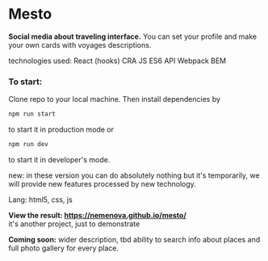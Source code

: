 # Mesto

**Social media about traveling interface.** You can set your profile and make your own cards with voyages descriptions.         

technologies used: 
React (hooks)
CRA
JS ES6
API
Webpack
BEM  

### To start:    
Clone repo to your local machine. Then install dependencies by
```javascript
npm run start
``` 
to start it in production mode or 
```javascript
npm run dev
``` 
to start it in developer's mode.  

new: in these version you can do absolutely nothing but it's temporarily, we will provide new features processed by new technology.      

Lang: html5, css, js         

   
                             

**View the result: https://nemenova.github.io/mesto/**        
it's another project, just to demonstrate

**Coming soon:** wider description, tbd ability to search info about places and full photo gallery for every place. 
